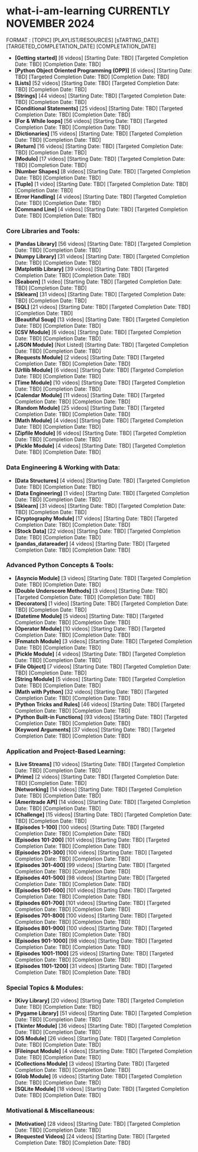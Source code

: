 # what-i-am-learning CURRENTLY NOVEMBER 2024
FORMAT : [TOPIC] [PLAYLIST/RESOURCES] [sTARTING_DATE] [TARGETED_COMPLETATION_DATE] [COMPLETATION_DATE] 

- **[Getting started]** [6 videos] [Starting Date: TBD] [Targeted Completion Date: TBD] [Completion Date: TBD]
- **[Python Object Oriented Programming (OPP)]** [6 videos] [Starting Date: TBD] [Targeted Completion Date: TBD] [Completion Date: TBD]
- **[Lists]** [52 videos] [Starting Date: TBD] [Targeted Completion Date: TBD] [Completion Date: TBD]
- **[Strings]** [44 videos] [Starting Date: TBD] [Targeted Completion Date: TBD] [Completion Date: TBD]
- **[Conditional Statements]** [25 videos] [Starting Date: TBD] [Targeted Completion Date: TBD] [Completion Date: TBD]
- **[For & While loops]** [56 videos] [Starting Date: TBD] [Targeted Completion Date: TBD] [Completion Date: TBD]
- **[Dictionaries]** [15 videos] [Starting Date: TBD] [Targeted Completion Date: TBD] [Completion Date: TBD]
- **[Return]** [16 videos] [Starting Date: TBD] [Targeted Completion Date: TBD] [Completion Date: TBD]
- **[Modulo]** [17 videos] [Starting Date: TBD] [Targeted Completion Date: TBD] [Completion Date: TBD]
- **[Number Shapes]** [8 videos] [Starting Date: TBD] [Targeted Completion Date: TBD] [Completion Date: TBD]
- **[Tuple]** [1 video] [Starting Date: TBD] [Targeted Completion Date: TBD] [Completion Date: TBD]
- **[Error Handling]** [4 videos] [Starting Date: TBD] [Targeted Completion Date: TBD] [Completion Date: TBD]
- **[Command Line]** [4 videos] [Starting Date: TBD] [Targeted Completion Date: TBD] [Completion Date: TBD]

### Core Libraries and Tools:
- **[Pandas Library]** [56 videos] [Starting Date: TBD] [Targeted Completion Date: TBD] [Completion Date: TBD]
- **[Numpy Library]** [31 videos] [Starting Date: TBD] [Targeted Completion Date: TBD] [Completion Date: TBD]
- **[Matplotlib Library]** [39 videos] [Starting Date: TBD] [Targeted Completion Date: TBD] [Completion Date: TBD]
- **[Seaborn]** [1 video] [Starting Date: TBD] [Targeted Completion Date: TBD] [Completion Date: TBD]
- **[Sklearn]** [31 videos] [Starting Date: TBD] [Targeted Completion Date: TBD] [Completion Date: TBD]
- **[SQL]** [21 videos] [Starting Date: TBD] [Targeted Completion Date: TBD] [Completion Date: TBD]
- **[Beautiful Soup]** [13 videos] [Starting Date: TBD] [Targeted Completion Date: TBD] [Completion Date: TBD]
- **[CSV Module]** [6 videos] [Starting Date: TBD] [Targeted Completion Date: TBD] [Completion Date: TBD]
- **[JSON Module]** [Not Listed] [Starting Date: TBD] [Targeted Completion Date: TBD] [Completion Date: TBD]
- **[Requests Module]** [2 videos] [Starting Date: TBD] [Targeted Completion Date: TBD] [Completion Date: TBD]
- **[Urllib Module]** [6 videos] [Starting Date: TBD] [Targeted Completion Date: TBD] [Completion Date: TBD]
- **[Time Module]** [10 videos] [Starting Date: TBD] [Targeted Completion Date: TBD] [Completion Date: TBD]
- **[Calendar Module]** [11 videos] [Starting Date: TBD] [Targeted Completion Date: TBD] [Completion Date: TBD]
- **[Random Module]** [25 videos] [Starting Date: TBD] [Targeted Completion Date: TBD] [Completion Date: TBD]
- **[Math Module]** [4 videos] [Starting Date: TBD] [Targeted Completion Date: TBD] [Completion Date: TBD]
- **[Zipfile Module]** [6 videos] [Starting Date: TBD] [Targeted Completion Date: TBD] [Completion Date: TBD]
- **[Pickle Module]** [4 videos] [Starting Date: TBD] [Targeted Completion Date: TBD] [Completion Date: TBD]

### Data Engineering & Working with Data:
- **[Data Structures]** [4 videos] [Starting Date: TBD] [Targeted Completion Date: TBD] [Completion Date: TBD]
- **[Data Engineering]** [1 video] [Starting Date: TBD] [Targeted Completion Date: TBD] [Completion Date: TBD]
- **[Sklearn]** [31 videos] [Starting Date: TBD] [Targeted Completion Date: TBD] [Completion Date: TBD]
- **[Cryptography Module]** [17 videos] [Starting Date: TBD] [Targeted Completion Date: TBD] [Completion Date: TBD]
- **[Stock Data]** [22 videos] [Starting Date: TBD] [Targeted Completion Date: TBD] [Completion Date: TBD]
- **[pandas_datareader]** [4 videos] [Starting Date: TBD] [Targeted Completion Date: TBD] [Completion Date: TBD]

### Advanced Python Concepts & Tools:
- **[Asyncio Module]** [3 videos] [Starting Date: TBD] [Targeted Completion Date: TBD] [Completion Date: TBD]
- **[Double Underscore Methods]** [3 videos] [Starting Date: TBD] [Targeted Completion Date: TBD] [Completion Date: TBD]
- **[Decorators]** [1 video] [Starting Date: TBD] [Targeted Completion Date: TBD] [Completion Date: TBD]
- **[Datetime Module]** [5 videos] [Starting Date: TBD] [Targeted Completion Date: TBD] [Completion Date: TBD]
- **[Operator Module]** [10 videos] [Starting Date: TBD] [Targeted Completion Date: TBD] [Completion Date: TBD]
- **[Fnmatch Module]** [3 videos] [Starting Date: TBD] [Targeted Completion Date: TBD] [Completion Date: TBD]
- **[Pickle Module]** [4 videos] [Starting Date: TBD] [Targeted Completion Date: TBD] [Completion Date: TBD]
- **[File Object]** [7 videos] [Starting Date: TBD] [Targeted Completion Date: TBD] [Completion Date: TBD]
- **[String Module]** [5 videos] [Starting Date: TBD] [Targeted Completion Date: TBD] [Completion Date: TBD]
- **[Math with Python]** [32 videos] [Starting Date: TBD] [Targeted Completion Date: TBD] [Completion Date: TBD]
- **[Python Tricks and Rules]** [46 videos] [Starting Date: TBD] [Targeted Completion Date: TBD] [Completion Date: TBD]
- **[Python Built-in Functions]** [93 videos] [Starting Date: TBD] [Targeted Completion Date: TBD] [Completion Date: TBD]
- **[Keyword Arguments]** [37 videos] [Starting Date: TBD] [Targeted Completion Date: TBD] [Completion Date: TBD]

### Application and Project-Based Learning:
- **[Live Streams]** [10 videos] [Starting Date: TBD] [Targeted Completion Date: TBD] [Completion Date: TBD]
- **[Prime]** [2 videos] [Starting Date: TBD] [Targeted Completion Date: TBD] [Completion Date: TBD]
- **[Networking]** [14 videos] [Starting Date: TBD] [Targeted Completion Date: TBD] [Completion Date: TBD]
- **[Ameritrade API]** [14 videos] [Starting Date: TBD] [Targeted Completion Date: TBD] [Completion Date: TBD]
- **[Challenge]** [15 videos] [Starting Date: TBD] [Targeted Completion Date: TBD] [Completion Date: TBD]
- **[Episodes 1-100]** [100 videos] [Starting Date: TBD] [Targeted Completion Date: TBD] [Completion Date: TBD]
- **[Episodes 101-200]** [101 videos] [Starting Date: TBD] [Targeted Completion Date: TBD] [Completion Date: TBD]
- **[Episodes 201-300]** [100 videos] [Starting Date: TBD] [Targeted Completion Date: TBD] [Completion Date: TBD]
- **[Episodes 301-400]** [99 videos] [Starting Date: TBD] [Targeted Completion Date: TBD] [Completion Date: TBD]
- **[Episodes 401-500]** [98 videos] [Starting Date: TBD] [Targeted Completion Date: TBD] [Completion Date: TBD]
- **[Episodes 501-600]** [101 videos] [Starting Date: TBD] [Targeted Completion Date: TBD] [Completion Date: TBD]
- **[Episodes 601-700]** [101 videos] [Starting Date: TBD] [Targeted Completion Date: TBD] [Completion Date: TBD]
- **[Episodes 701-800]** [100 videos] [Starting Date: TBD] [Targeted Completion Date: TBD] [Completion Date: TBD]
- **[Episodes 801-900]** [100 videos] [Starting Date: TBD] [Targeted Completion Date: TBD] [Completion Date: TBD]
- **[Episodes 901-1000]** [98 videos] [Starting Date: TBD] [Targeted Completion Date: TBD] [Completion Date: TBD]
- **[Episodes 1001-1100]** [25 videos] [Starting Date: TBD] [Targeted Completion Date: TBD] [Completion Date: TBD]
- **[Episodes 1101-1200]** [31 videos] [Starting Date: TBD] [Targeted Completion Date: TBD] [Completion Date: TBD]

### Special Topics & Modules:
- **[Kivy Library]** [20 videos] [Starting Date: TBD] [Targeted Completion Date: TBD] [Completion Date: TBD]
- **[Pygame Library]** [51 videos] [Starting Date: TBD] [Targeted Completion Date: TBD] [Completion Date: TBD]
- **[Tkinter Module]** [36 videos] [Starting Date: TBD] [Targeted Completion Date: TBD] [Completion Date: TBD]
- **[OS Module]** [26 videos] [Starting Date: TBD] [Targeted Completion Date: TBD] [Completion Date: TBD]
- **[Fileinput Module]** [4 videos] [Starting Date: TBD] [Targeted Completion Date: TBD] [Completion Date: TBD]
- **[Collections Module]** [3 videos] [Starting Date: TBD] [Targeted Completion Date: TBD] [Completion Date: TBD]
- **[Glob Module]** [6 videos] [Starting Date: TBD] [Targeted Completion Date: TBD] [Completion Date: TBD]
- **[SQLite Module]** [18 videos] [Starting Date: TBD] [Targeted Completion Date: TBD] [Completion Date: TBD]

### Motivational & Miscellaneous:
- **[Motivation]** [28 videos] [Starting Date: TBD] [Targeted Completion Date: TBD] [Completion Date: TBD]
- **[Requested Videos]** [24 videos] [Starting Date: TBD] [Targeted Completion Date: TBD] [Completion Date: TBD]
